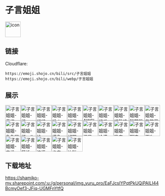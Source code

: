 # 子言姐姐
<img src="https://emoji.shojo.cn/bili/src/子言姐姐/icon.png" width="50" height="50" alt="icon">

## 链接
Cloudflare:
```
https://emoji.shojo.cn/bili/src/子言姐姐
https://emoji.shojo.cn/bili/webp/子言姐姐
```
## 展示
<img src="https://emoji.shojo.cn/bili/src/子言姐姐/子言姐姐-真棒.png" width="50" height="50" alt="子言姐姐-真棒"><img src="https://emoji.shojo.cn/bili/src/子言姐姐/子言姐姐-拧.png" width="50" height="50" alt="子言姐姐-拧"><img src="https://emoji.shojo.cn/bili/src/子言姐姐/子言姐姐-啵啵.png" width="50" height="50" alt="子言姐姐-啵啵"><img src="https://emoji.shojo.cn/bili/src/子言姐姐/子言姐姐-哈！.png" width="50" height="50" alt="子言姐姐-哈！"><img src="https://emoji.shojo.cn/bili/src/子言姐姐/子言姐姐-疑问.png" width="50" height="50" alt="子言姐姐-疑问"><img src="https://emoji.shojo.cn/bili/src/子言姐姐/子言姐姐-AWSL.png" width="50" height="50" alt="子言姐姐-AWSL"><img src="https://emoji.shojo.cn/bili/src/子言姐姐/子言姐姐-吃瓜.png" width="50" height="50" alt="子言姐姐-吃瓜"><img src="https://emoji.shojo.cn/bili/src/子言姐姐/子言姐姐-哇酷哇酷.png" width="50" height="50" alt="子言姐姐-哇酷哇酷"><img src="https://emoji.shojo.cn/bili/src/子言姐姐/子言姐姐-智慧眼神.png" width="50" height="50" alt="子言姐姐-智慧眼神"><img src="https://emoji.shojo.cn/bili/src/子言姐姐/子言姐姐-有笨蛋.png" width="50" height="50" alt="子言姐姐-有笨蛋"><img src="https://emoji.shojo.cn/bili/src/子言姐姐/子言姐姐-急急国王.png" width="50" height="50" alt="子言姐姐-急急国王"><img src="https://emoji.shojo.cn/bili/src/子言姐姐/子言姐姐-打call.png" width="50" height="50" alt="子言姐姐-打call"><img src="https://emoji.shojo.cn/bili/src/子言姐姐/子言姐姐-馋.png" width="50" height="50" alt="子言姐姐-馋"><img src="https://emoji.shojo.cn/bili/src/子言姐姐/子言姐姐-摸鱼.png" width="50" height="50" alt="子言姐姐-摸鱼"><img src="https://emoji.shojo.cn/bili/src/子言姐姐/子言姐姐-好耶.png" width="50" height="50" alt="子言姐姐-好耶"><img src="https://emoji.shojo.cn/bili/src/子言姐姐/子言姐姐-泪目.png" width="50" height="50" alt="子言姐姐-泪目"><img src="https://emoji.shojo.cn/bili/src/子言姐姐/子言姐姐-冷漠.png" width="50" height="50" alt="子言姐姐-冷漠"><img src="https://emoji.shojo.cn/bili/src/子言姐姐/子言姐姐-晚安.png" width="50" height="50" alt="子言姐姐-晚安"><img src="https://emoji.shojo.cn/bili/src/子言姐姐/子言姐姐-啊这.png" width="50" height="50" alt="子言姐姐-啊这"><img src="https://emoji.shojo.cn/bili/src/子言姐姐/子言姐姐-下次一定.png" width="50" height="50" alt="子言姐姐-下次一定"><img src="https://emoji.shojo.cn/bili/src/子言姐姐/子言姐姐-宕机.png" width="50" height="50" alt="子言姐姐-宕机"><img src="https://emoji.shojo.cn/bili/src/子言姐姐/子言姐姐-拜托.png" width="50" height="50" alt="子言姐姐-拜托"><img src="https://emoji.shojo.cn/bili/src/子言姐姐/子言姐姐-流汗.png" width="50" height="50" alt="子言姐姐-流汗"><img src="https://emoji.shojo.cn/bili/src/子言姐姐/子言姐姐-肯定.png" width="50" height="50" alt="子言姐姐-肯定"><img src="https://emoji.shojo.cn/bili/src/子言姐姐/子言姐姐-达咩.png" width="50" height="50" alt="子言姐姐-达咩">

## 下载地址

https://shamiko-my.sharepoint.com/:u:/g/personal/img_yuru_pro/EaFJcsIYPqtPkUQiPAILI44BcmyOef3-JFiq-UGMFnYtfQ